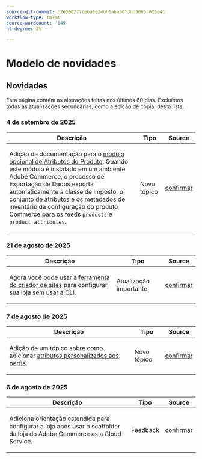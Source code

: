 ```yaml
---
source-git-commit: c2e506277ceba1e2ebb1abaa0f3bd3065a025e41
workflow-type: tm+mt
source-wordcount: '149'
ht-degree: 2%

---
```

# Modelo de novidades

## Novidades

Esta página contém as alterações feitas nos últimos 60 dias. Excluímos todas as atualizações secundárias, como a edição de cópia, desta lista.

### 4 de setembro de 2025

<table style="table-layout:auto;">
  <thead>
    <tr>
      <th>Descrição</th>
      <th>Tipo</th>
      <th>Source</th>
    </tr>
  </thead>
  <tbody>
    <tr>
      <td><p>Adição de documentação para o <a href="https://experienceleague.adobe.com/pt-br/docs/commerce/saas-data-export/extensibility/add-tax-attribute-set-inventory-attributes">módulo opcional de Atributos do Produto</a>. Quando este módulo é instalado em um ambiente Adobe Commerce, o processo de Exportação de Dados exporta automaticamente a classe de imposto, o conjunto de atributos e os metadados de inventário da configuração do produto Commerce para os feeds <code class="language-plaintext highlighter-rouge">products</code> e <code class="language-plaintext highlighter-rouge">product attributes</code>.</p>
</td>
      <td>
        Novo tópico
      </td>
      <td><a href="https://github.com/AdobeDocs/commerce.en/commit/a77c6bd98622488214d89a077e1dfaa8338108fd">confirmar</a></td>
    </tr>
  </tbody>
</table>

### 21 de agosto de 2025

<table style="table-layout:auto;">
  <thead>
    <tr>
      <th>Descrição</th>
      <th>Tipo</th>
      <th>Source</th>
    </tr>
  </thead>
  <tbody>
    <tr>
      <td><p>Agora você pode usar a <a href="https://experienceleague.adobe.com/pt-br/docs/commerce/cloud-service/storefront">ferramenta do criador de sites</a> para configurar sua loja sem usar a CLI.</p>
</td>
      <td>
        Atualização importante
      </td>
      <td><a href="https://github.com/AdobeDocs/commerce.en/commit/bf3954af26fba0aa943261a0673166c0537e692e">confirmar</a></td>
    </tr>
  </tbody>
</table>

### 7 de agosto de 2025

<table style="table-layout:auto;">
  <thead>
    <tr>
      <th>Descrição</th>
      <th>Tipo</th>
      <th>Source</th>
    </tr>
  </thead>
  <tbody>
    <tr>
      <td><p>Adição de um tópico sobre como adicionar <a href="https://experienceleague.adobe.com/pt-br/docs/commerce/data-connection/customize-data/custom-identities">atributos personalizados aos perfis</a>.</p>
</td>
      <td>
        Novo tópico
      </td>
      <td><a href="https://github.com/AdobeDocs/commerce.en/commit/403b15368c52f3965e65a9175c82c2f6cd1773bb">confirmar</a></td>
    </tr>
  </tbody>
</table>

### 6 de agosto de 2025

<table style="table-layout:auto;">
  <thead>
    <tr>
      <th>Descrição</th>
      <th>Tipo</th>
      <th>Source</th>
    </tr>
  </thead>
  <tbody>
    <tr>
      <td><p>Adiciona orientação estendida para configurar a loja após usar o scaffolder da loja do Adobe Commerce as a Cloud Service.</p>
</td>
      <td>
        Feedback
      </td>
      <td><a href="https://github.com/AdobeDocs/commerce.en/commit/ad0c36006a01491aee1ca1643c6a3ab63f39f7e4">confirmar</a></td>
    </tr>
  </tbody>
</table>
